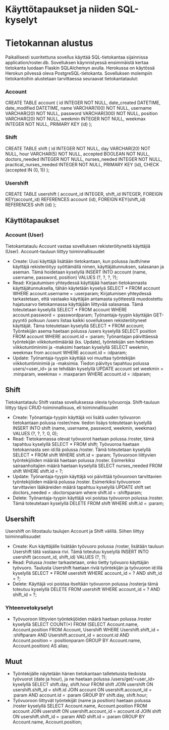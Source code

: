 # Käyttötapaukset ja niiden SQL-kyselyt

# Tietokannan alustus
Paikallisesti suoritettuna sovellus käyttää SQL-tietokantaa sijainnissa application/roster.db. Sovelluksen käynnistyessä ensimmäistä kertaa tietokanta luodaan Flaskin SQLAlchemyn avulla. Herokussa on käytössä Herokun pilvessä oleva PostgreSQL-tietokanta.
Sovelluksen molempiin tietokantoihin alustetaan tarvittaessa seuraavat tietokantataulut:
### Account
CREATE TABLE account (
        id INTEGER NOT NULL,
        date_created DATETIME,
        date_modified DATETIME,
        name VARCHAR(100) NOT NULL,
        username VARCHAR(20) NOT NULL,
        password VARCHAR(300) NOT NULL,
        position VARCHAR(20) NOT NULL,
        weekmin INTEGER NOT NULL,
        weekmax INTEGER NOT NULL,
        PRIMARY KEY (id)
);

### Shift
CREATE TABLE shift (
        id INTEGER NOT NULL,
        day VARCHAR(20) NOT NULL,
        hour VARCHAR(5) NOT NULL,
        accepted BOOLEAN NOT NULL,
        doctors_needed INTEGER NOT NULL,
        nurses_needed INTEGER NOT NULL,
        practical_nurses_needed INTEGER NOT NULL,
        PRIMARY KEY (id),
        CHECK (accepted IN (0, 1))
);

### Usershift
CREATE TABLE usershift (
        account_id INTEGER,
        shift_id INTEGER,
        FOREIGN KEY(account_id) REFERENCES account (id),
        FOREIGN KEY(shift_id) REFERENCES shift (id)
);

## Käyttötapaukset

### Account (User)
Tietokantataulu Account vastaa sovelluksen rekisteröityneitä käyttäjiä (User). Account-tauluun liittyy toiminnallisuudet
- Create: Uusi käyttäjä lisätään tietokantaan, kun polussa /auth/new käyttäjä rekisteröityy syöttämällä nimen, käyttäjätunnuksen, salasanan ja aseman. Tämä hoidetaan kyselyllä 
    INSERT INTO account (name, username, password, position) VALUES (?, ?, ?, ?);
- Read: Kirjautumisen yhteydessä käyttäjää haetaan tietokannasta käyttäjätunnuksella, tähän käytetään kyselyä
    SELECT * FROM account WHERE account.username = :userparam;
Kirjatumisen yhteydessä tarkastetaan, että vastaako käyttäjän antamasta syötteestä muodostettu hajatusarvo tietokannassa käyttäjään liittyvää salasanaa. Tämä toteutetaan kyselyllä
    SELECT * FROM account WHERE account.password = :passwordparam;
Työnantaja-tyypin käyttäjän GET-pyyntö polkuun /users listaa kaikki sovellukseen rekisteröityneet käyttäjät. Täma toteutetaan kyselyllä
    SELECT * FROM account;
Työntekijän asema haetaan polussa /users kyselyllä
    SELECT position FROM account WHERE account.id = :param;
Työnantajan päivittäessä työntekijän viikkotuntimäärää (ks. Update), työntekijän sen hetkinen viikkotuntiminimi ja -maksimi haetaan kyselyllä
    SELECT weekmin, weekmax from account WHERE account.id = :idparam;
- Update: Työnantaja-tyypin käyttäjä voi muuttaa työntekijän viikkotuntiminimiä ja -maksimia. Tiedon päivitys tapahtuu polussa users/<user_id> ja se tehdään kyselyllä
    UPDATE account set weekmin = :minparam, weekmax = :maxparam WHERE account.id = :idparam;

## Shift
Tietokantataulu Shift vastaa sovelluksessa olevia työvuoroja. Shift-tauluun liittyy täysi CRUD-toiminnallisuus, eli toiminnallisuudet
- Create: Työnantaja-tyypin käyttäjä voi lisätä uuden työvuoron tietokantaan polussa roster/new. tiedon lisäys toteutetaan kyselyllä
    INSERT INTO shift (name, username, password, weekmin, weekmax) VALUES (?, ?, ?, 0, 0);
- Read: Tietokannassa olevat työvuorot haetaan polussa /roster, tämä tapahtuu kyselyllä
    SELECT * FROM shift;
Työvuoroa haetaan tietokannasta sen id:llä polussa /roster. Tämä toteutetaan kyselyllä
    SELECT * FROM shift WHERE shift.id = :param;
Työvuoroon liittyvien työntekijöiden määrää haetaan polussa /roster. Esimerkiksi sairaanhoitajien määrä haetaan kyselyllä
    SELECT nurses_needed FROM shift WHERE shift.id = ?;
- Update: Työnantaja-tyypin käyttäjä voi päivittää työvuoroon tarvittavien työntekijöiden määriä polussa /roster. Esimerkiksi työvuoroon tarvittavien lääkäreiden määrä tapahtuu kyselyllä
    UPDATE shift set doctors_needed = :doctorsparam where shift.id = :shiftparam;
- Delete: Työnantaja-tyypin käyttäjä voi poistaa työvuoron polussa /roster. Tämä toteutetaan kyselyllä
    DELETE FROM shift WHERE shift.id = :param;

## Usershift
Usershift on liitostaulu taulujen Account ja Shift välillä. Siihen liittyy toiminnallisuudet
- Create: Kun käyttäjälle lisätään työvuoro polussa /roster, lisätään tauluun Usershift tätä vastaava rivi. Tämä toteutuu kyselyllä
    INSERT INTO usershift (account_id, shift_id) VALUES (?, ?);
- Read: Polussa /roster tarkastetaan, onko tietty työvuoro käyttäjän työvuoro. Taulusta Usershift haetaan riviä työntekijän ja työvuoron id:illä kyselyllä
    SELECT * FROM usershift WHERE account_id = ? AND shift_id = ?;
- Delete: Käyttäjä voi poistaa itseltään työvuoron polussa /rosterja tämä toteutuu kyselyllä
    DELETE FROM usershift WHERE account_id = ? AND shift_id = ?;

### Yhteenvetokyselyt
- Työvuoroon liittyvien työntekijöiden määrä haetaan polussa /roster kyselyllä
    SELECT COUNT(*) FROM (SELECT Account.name, Account.position
                    FROM Account, Usershift WHERE Usershift.shift_id = :shiftparam
                    AND Usershift.account_id = account.id AND Account.position = :positionparam
                    GROUP BY Account.name, Account.position) AS alias;

## Muut
- Työntekijälle näytetään hänen tietokantaan talletetuista tiedoista  työvuorot (date ja hour), ja ne haetaan polussa /users/get/<user_id> kyselyllä
    SELECT shift.day, shift.hour
            FROM shift JOIN usershift ON usershift.shift_id = shift.id
            JOIN account ON usershift.account_id = :param AND account.id = :param
            GROUP BY shift.day, shift.hour;
- Työvuoroon liittyvät työntekijät (name ja position) haetaan polussa /roster kyselyllä
    SELECT Account.name, Account.position
                    FROM account JOIN usershift ON usershift.account_id = account.id
                    JOIN shift ON usershift.shift_id = :param AND shift.id = :param
                    GROUP BY Account.name, Account.position;
